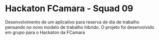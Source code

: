 # Hackaton FCamara - Squad 09
 Desenvolvimento de um aplicativo para reserva de dia de trabalho pensando no novo modelo de trabalho hibrido. O projeto foi desenvolvido em grupo para o Hackaton da FCamara
